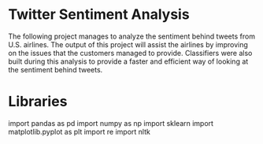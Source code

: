 # Twitter Sentiment Analysis

The following project manages to analyze the sentiment behind tweets from U.S. airlines. The output of this project will assist the airlines by improving on the issues that the customers managed to provide. Classifiers were also built during this analysis to provide a faster and efficient way of looking at the sentiment behind tweets. 

# Libraries

import pandas as pd
import numpy as np
import sklearn
import matplotlib.pyplot as plt
import re
import nltk

